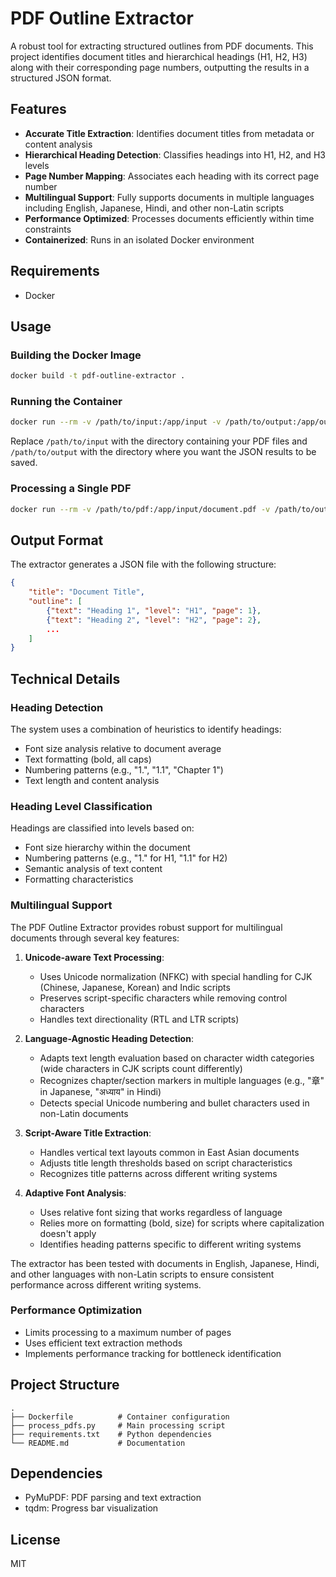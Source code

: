 # PDF Outline Extractor

A robust tool for extracting structured outlines from PDF documents. This project identifies document titles and hierarchical headings (H1, H2, H3) along with their corresponding page numbers, outputting the results in a structured JSON format.

## Features

- **Accurate Title Extraction**: Identifies document titles from metadata or content analysis
- **Hierarchical Heading Detection**: Classifies headings into H1, H2, and H3 levels
- **Page Number Mapping**: Associates each heading with its correct page number
- **Multilingual Support**: Fully supports documents in multiple languages including English, Japanese, Hindi, and other non-Latin scripts
- **Performance Optimized**: Processes documents efficiently within time constraints
- **Containerized**: Runs in an isolated Docker environment

## Requirements

- Docker

## Usage

### Building the Docker Image

```bash
docker build -t pdf-outline-extractor .
```

### Running the Container

```bash
docker run --rm -v /path/to/input:/app/input -v /path/to/output:/app/output pdf-outline-extractor
```

Replace `/path/to/input` with the directory containing your PDF files and `/path/to/output` with the directory where you want the JSON results to be saved.

### Processing a Single PDF

```bash
docker run --rm -v /path/to/pdf:/app/input/document.pdf -v /path/to/output:/app/output pdf-outline-extractor
```

## Output Format

The extractor generates a JSON file with the following structure:

```json
{
    "title": "Document Title",
    "outline": [
        {"text": "Heading 1", "level": "H1", "page": 1},
        {"text": "Heading 2", "level": "H2", "page": 2},
        ...
    ]
}
```

## Technical Details

### Heading Detection

The system uses a combination of heuristics to identify headings:

- Font size analysis relative to document average
- Text formatting (bold, all caps)
- Numbering patterns (e.g., "1.", "1.1", "Chapter 1")
- Text length and content analysis

### Heading Level Classification

Headings are classified into levels based on:

- Font size hierarchy within the document
- Numbering patterns (e.g., "1." for H1, "1.1" for H2)
- Semantic analysis of text content
- Formatting characteristics

### Multilingual Support

The PDF Outline Extractor provides robust support for multilingual documents through several key features:

1. **Unicode-aware Text Processing**: 
   - Uses Unicode normalization (NFKC) with special handling for CJK (Chinese, Japanese, Korean) and Indic scripts
   - Preserves script-specific characters while removing control characters
   - Handles text directionality (RTL and LTR scripts)

2. **Language-Agnostic Heading Detection**:
   - Adapts text length evaluation based on character width categories (wide characters in CJK scripts count differently)
   - Recognizes chapter/section markers in multiple languages (e.g., "章" in Japanese, "अध्याय" in Hindi)
   - Detects special Unicode numbering and bullet characters used in non-Latin documents

3. **Script-Aware Title Extraction**:
   - Handles vertical text layouts common in East Asian documents
   - Adjusts title length thresholds based on script characteristics
   - Recognizes title patterns across different writing systems

4. **Adaptive Font Analysis**:
   - Uses relative font sizing that works regardless of language
   - Relies more on formatting (bold, size) for scripts where capitalization doesn't apply
   - Identifies heading patterns specific to different writing systems

The extractor has been tested with documents in English, Japanese, Hindi, and other languages with non-Latin scripts to ensure consistent performance across different writing systems.

### Performance Optimization

- Limits processing to a maximum number of pages
- Uses efficient text extraction methods
- Implements performance tracking for bottleneck identification

## Project Structure

```
.
├── Dockerfile          # Container configuration
├── process_pdfs.py     # Main processing script
├── requirements.txt    # Python dependencies
└── README.md           # Documentation
```

## Dependencies

- PyMuPDF: PDF parsing and text extraction
- tqdm: Progress bar visualization

## License

MIT